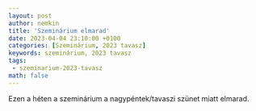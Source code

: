```yaml
---
layout: post
author: nemkin
title: 'Szeminárium elmarad'
date: 2023-04-04 23:10:00 +0100
categories: [Szeminárium, 2023 tavasz]
keywords: szeminárium, 2023 tavasz
tags:
 - szeminarium-2023-tavasz
math: false
---
```


Ezen a héten a szeminárium a nagypéntek/tavaszi szünet miatt elmarad.
